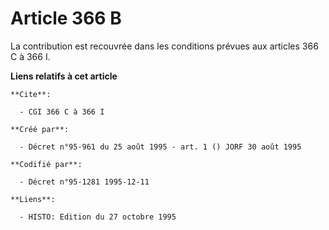 # Article 366 B

La contribution est recouvrée dans les conditions prévues aux articles 366 C à 366 I.

**Liens relatifs à cet article**

	**Cite**:

	  - CGI 366 C à 366 I

	**Créé par**:

	  - Décret n°95-961 du 25 août 1995 - art. 1 () JORF 30 août 1995

	**Codifié par**:

	  - Décret n°95-1281 1995-12-11

	**Liens**:

	  - HISTO: Edition du 27 octobre 1995
